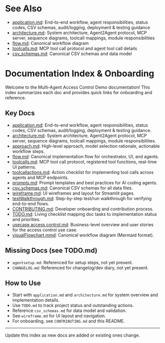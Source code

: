 
# See Also
- [application.md](application.md): End-to-end workflow, agent responsibilities, status codes, CSV schemas, audit/logging, deployment & testing guidance
- [architecture.md](architecture.md): System architecture, Agent2Agent protocol, MCP server, sequence diagrams, toolcall mappings, module responsibilities
- [flow.md](flow.md): Canonical workflow diagram
- [toolcalls.md](toolcalls.md): MCP tool call protocol and agent tool call details
- [csv_schemas.md](csv_schemas.md): Canonical CSV schemas and data model

# Documentation Index & Onboarding

Welcome to the Multi-Agent Access Control Demo documentation! This index summarizes each doc and provides quick links for onboarding and reference.

## Key Docs

- [application.md](application.md): End-to-end workflow, agent responsibilities, status codes, CSV schemas, audit/logging, deployment & testing guidance.
- [architecture.md](architecture.md): System architecture, Agent2Agent protocol, MCP server, sequence diagrams, toolcall mappings, module responsibilities.
- [approach.md](approach.md): High-level approach, model selection rationale, actionable workflow steps.
- [flow.md](flow.md): Canonical implementation flow for orchestrator, UI, and agents.
- [toolcalls.md](toolcalls.md): MCP tool call protocol, registered tool functions, real-time UI patterns.
- [toolcallactions.md](toolcallactions.md): Action checklist for implementing tool calls across agents and MCP endpoints.
- [prompts.md](prompts.md): Prompt templates and best practices for AI coding agents.
- [csv_schemas.md](csv_schemas.md): Canonical CSV schemas for all data files.
- [wireframe.md](wireframe.md): UI wireframes and layout for Streamlit pages.
- [testWalkthrough.md](testWalkthrough.md): Step-by-step test/run walkthrough for verifying end-to-end flows.
- [CONTRIBUTING.md](CONTRIBUTING.md): Developer onboarding and contribution process.
- [TODO.md](TODO.md): Living checklist mapping doc tasks to implementation status and priorities.
- [usecase access control.md](usecase%20access%20control.md): Business-level overview and user stories for the access control use case.
- [visualFlowchart.mmd](visualFlowchart.mmd): Canonical workflow diagram (Mermaid format).

## Missing Docs (see TODO.md)
- `agentsetup.md`: Referenced for setup steps, not yet present.
- `CHANGELOG.md`: Referenced for changelog/dev diary, not yet present.

## How to Use
- Start with `application.md` and `architecture.md` for system overview and implementation details.
- Use `TODO.md` to track project status and outstanding actions.
- Reference `csv_schemas.md` for data model and validation.
- See `wireframe.md` for UI layout and navigation.
- For onboarding, see `CONTRIBUTING.md` and this README.

---
Update this index as new docs are added or existing ones change.